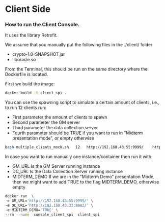 # Client Side

### How to run the Client Console.

It uses the library Retrofit.

We assume that you manually put the following files in the ./client/ folder
* crypto-1.0-SNAPSHOT.jar
* liboracle.so

From the Terminal, this should be run on the same directory where the Dockerfile is located. 

First we build the image:
```bash
docker build -t client_spi .
```
You can use the spawning script to simulate a certain amount of clients, i.e., to run 12 clients run:
* First parameter the amount of clients to spawn
* Second parameter the GM server
* Third parameter the data collection server
* Fourth parameter should be TRUE if you want to run in "Midterm presentation mode", or empty otherwise
```bash
bash multiple_clients_mock.sh   12   http://192.168.43.55:9999/    http://192.168.43.33:8082/   TRUE
```

In case you want to run manually one instance/container then run it with:
* GM_URL Is the GM Server running instance
* DC_URL Is the Data Collection Server running instance
* MIDTERM_DEMO If we are in the "Midterm Demo" presentation Mode, then we might want to add TRUE to the flag MIDTERM_DEMO, otherwise empty
```bash
docker run  \
-e GM_URL='http://192.168.43.55:9999/' \
-e DC_URL='http://192.168.43.33:8082/' \
-e MIDTERM_DEMO='TRUE' \
--rm --name  console_client_spi  client_spi
```

